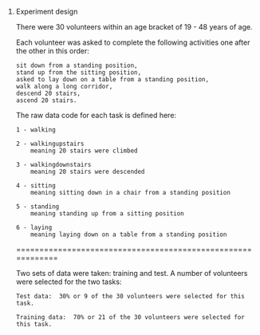 1.	Experiment design

	There were 30 volunteers within an age bracket of 19 - 48 years of age.

	Each volunteer was asked to complete the following activities one after the other in this order:
	
		sit down from a standing position, 
		stand up from the sitting position, 
		asked to lay down on a table from a standing position,
		walk along a long corridor, 
		descend 20 stairs, 
		ascend 20 stairs.
	
	The raw data code for each task is defined here:

		1 -	walking
		
		2 -	walkingupstairs 
			meaning 20 stairs were climbed
		
		3 -	walkingdownstairs
			meaning 20 stairs were descended
		
		4 -	sitting
			meaning sitting down in a chair from a standing position
		
		5 -	standing
			meaning standing up from a sitting position
		
		6 -	laying
			meaning laying down on a table from a standing position

	============================================================

	Two sets of data were taken: training and test. A number of volunteers were selected for the two tasks:
	
		Test data:	30% or 9 of the 30 volunteers were selected for this task.
						
		Training data: 	70% or 21 of the 30 volunteers were selected for this task.
